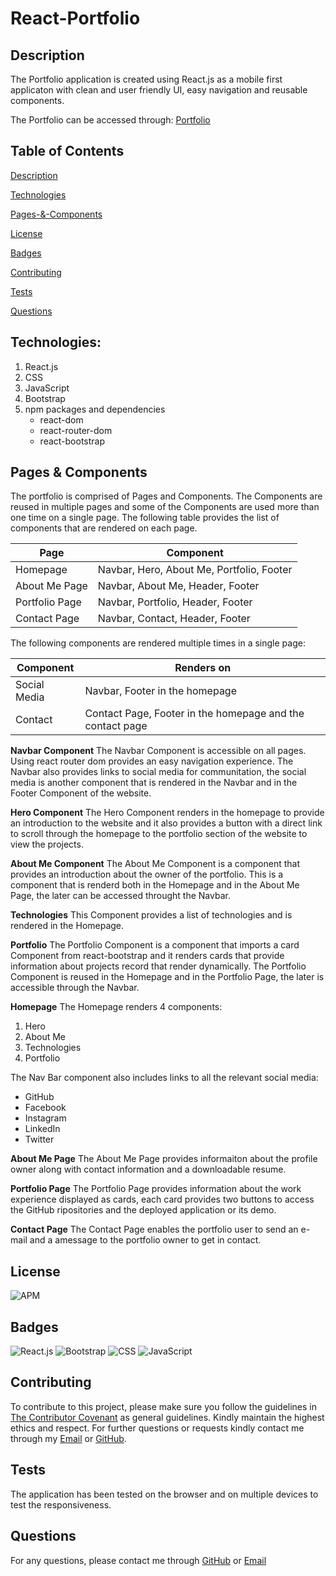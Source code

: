 # React-Portfolio
## Description
The Portfolio application is created using React.js as a mobile first applicaton with clean and user friendly UI, easy navigation and reusable components.

The Portfolio can be accessed through: [Portfolio](https://AM-Cowles.github.io/react-portfolio/)

## Table of Contents

[Description](#description)

[Technologies](#Technologies)

[Pages-&-Components](#Pages-&-Components)

[License](#license)

[Badges](#badges)

[Contributing](#contributing)

[Tests](#tests)

[Questions](#questions)

## Technologies:
1. React.js
2. CSS
3. JavaScript
4. Bootstrap
5. npm packages and dependencies
    * react-dom
    * react-router-dom
    * react-bootstrap

## Pages & Components
The portfolio is comprised of Pages and Components. The Components are reused in multiple pages and some of the Components are used more than one time on a single page. The following table provides the list of components that are rendered on each page.

Page | Component
------------ | -------------
Homepage | Navbar, Hero, About Me, Portfolio, Footer
About Me Page | Navbar, About Me, Header, Footer
Portfolio Page | Navbar, Portfolio, Header, Footer
Contact Page | Navbar, Contact, Header, Footer

The following components are rendered multiple times in a single page:

Component | Renders on
------------ | -------------
Social Media | Navbar, Footer in the homepage
Contact | Contact Page, Footer in the homepage and the contact page

**Navbar Component**
The Navbar Component is accessible on all pages. Using react router dom provides an easy navigation experience. The Navbar also provides links to social media for communitation, the social media is another component that is rendered in the Navbar and in the Footer Component of the website.

**Hero Component**
The Hero Component renders in the homepage to provide an introduction to the website and it also provides a button with a direct link to scroll through the homepage to the portfolio section of the website to view the projects.

**About Me Component**
The About Me Component is a component that provides an introduction about the owner of the portfolio. This is a component that is renderd both in the Homepage and in the About Me Page, the later can be accessed throught the Navbar.

**Technologies**
This Component provides a list of technologies and is rendered in the Homepage.

**Portfolio**
The Portfolio Component is a component that imports a card Component from react-bootstrap and it renders cards that provide information about projects record that render dynamically. The Portfolio Component is reused in the Homepage and in the Portfolio Page, the later is accessible through the Navbar. 

**Homepage**
The Homepage renders 4 components:
1. Hero
2. About Me
3. Technologies
4. Portfolio

The Nav Bar component also includes links to all the relevant social media:
* GitHub
* Facebook
* Instagram
* LinkedIn
* Twitter

**About Me Page**
The About Me Page provides informaiton about the profile owner along with contact information and a downloadable resume. 

**Portfolio Page**
The Portfolio Page provides information about the work experience displayed as cards, each card provides two buttons to access the GitHub ripositories and the deployed application or its demo. 

**Contact Page**
The Contact Page enables the portfolio user to send an e-mail and a amessage to the portfolio owner to get in contact. 

## License
![APM](https://img.shields.io/apm/l/README)

## Badges

![React.js](https://img.shields.io/badge/React.js-blue)
![Bootstrap](https://img.shields.io/badge/Bootstrap-blue)
![CSS](https://img.shields.io/badge/CSS-blue)
![JavaScript](https://img.shields.io/badge/JavaScript-blue)

## Contributing 

To contribute to this project, please make sure you follow the guidelines in [The Contributor Covenant](https://www.contributor-covenant.org/) as general guidelines.
Kindly maintain the highest ethics and respect. For further questions or requests kindly contact me through my [Email](mailto:Alyssa.M.Cowles@gmail.com) or [GitHub](https://github.com/AM-Cowles).

## Tests
The application has been tested on the browser and on multiple devices to test the responsiveness.

## Questions
For any questions, please contact me through [GitHub](https://github.com/AM-Cowles) 
or [Email](mailto:Alyssa.M.Cowles@gmail.com)